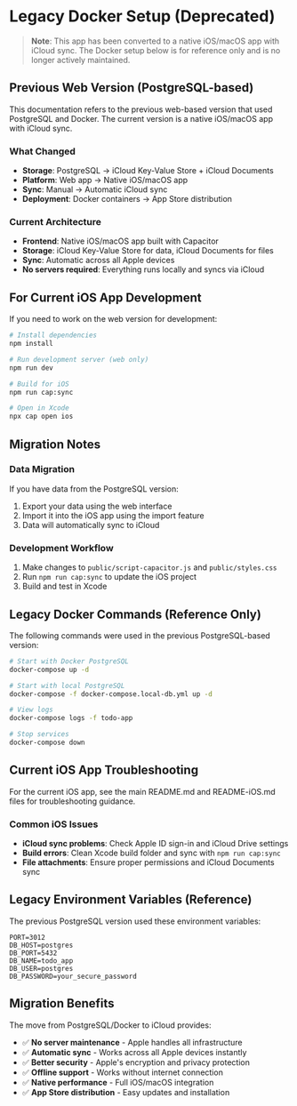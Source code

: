 # Legacy Docker Setup (Deprecated)

> **Note**: This app has been converted to a native iOS/macOS app with iCloud sync. The Docker setup below is for reference only and is no longer actively maintained.

## Previous Web Version (PostgreSQL-based)

This documentation refers to the previous web-based version that used PostgreSQL and Docker. The current version is a native iOS/macOS app with iCloud sync.

### What Changed
- **Storage**: PostgreSQL → iCloud Key-Value Store + iCloud Documents
- **Platform**: Web app → Native iOS/macOS app
- **Sync**: Manual → Automatic iCloud sync
- **Deployment**: Docker containers → App Store distribution

### Current Architecture
- **Frontend**: Native iOS/macOS app built with Capacitor
- **Storage**: iCloud Key-Value Store for data, iCloud Documents for files
- **Sync**: Automatic across all Apple devices
- **No servers required**: Everything runs locally and syncs via iCloud

## For Current iOS App Development

If you need to work on the web version for development:

```bash
# Install dependencies
npm install

# Run development server (web only)
npm run dev

# Build for iOS
npm run cap:sync

# Open in Xcode
npx cap open ios
```

## Migration Notes

### Data Migration
If you have data from the PostgreSQL version:
1. Export your data using the web interface
2. Import it into the iOS app using the import feature
3. Data will automatically sync to iCloud

### Development Workflow
1. Make changes to `public/script-capacitor.js` and `public/styles.css`
2. Run `npm run cap:sync` to update the iOS project
3. Build and test in Xcode

## Legacy Docker Commands (Reference Only)

The following commands were used in the previous PostgreSQL-based version:

```bash
# Start with Docker PostgreSQL
docker-compose up -d

# Start with local PostgreSQL
docker-compose -f docker-compose.local-db.yml up -d

# View logs
docker-compose logs -f todo-app

# Stop services
docker-compose down
```

## Current iOS App Troubleshooting

For the current iOS app, see the main README.md and README-iOS.md files for troubleshooting guidance.

### Common iOS Issues
- **iCloud sync problems**: Check Apple ID sign-in and iCloud Drive settings
- **Build errors**: Clean Xcode build folder and sync with `npm run cap:sync`
- **File attachments**: Ensure proper permissions and iCloud Documents sync

## Legacy Environment Variables (Reference)

The previous PostgreSQL version used these environment variables:
```env
PORT=3012
DB_HOST=postgres
DB_PORT=5432
DB_NAME=todo_app
DB_USER=postgres
DB_PASSWORD=your_secure_password
```

## Migration Benefits

The move from PostgreSQL/Docker to iCloud provides:
- ✅ **No server maintenance** - Apple handles all infrastructure
- ✅ **Automatic sync** - Works across all Apple devices instantly
- ✅ **Better security** - Apple's encryption and privacy protection
- ✅ **Offline support** - Works without internet connection
- ✅ **Native performance** - Full iOS/macOS integration
- ✅ **App Store distribution** - Easy updates and installation